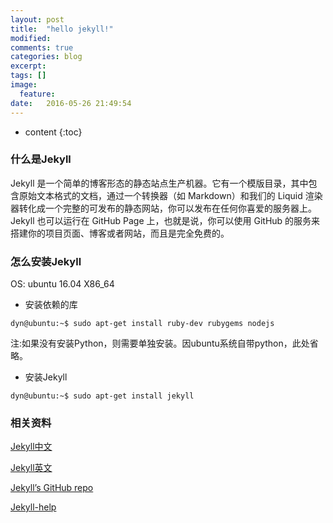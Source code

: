 ```yaml
---
layout: post
title:  "hello jekyll!"
modified:
comments: true
categories: blog
excerpt:
tags: []
image:
  feature:
date:   2016-05-26 21:49:54
---
```


* content
{:toc}

### 什么是Jekyll
Jekyll 是一个简单的博客形态的静态站点生产机器。它有一个模版目录，其中包含原始文本格式的文档，通过一个转换器（如 Markdown）和我们的 Liquid 渲染器转化成一个完整的可发布的静态网站，你可以发布在任何你喜爱的服务器上。Jekyll 也可以运行在 GitHub Page 上，也就是说，你可以使用 GitHub 的服务来搭建你的项目页面、博客或者网站，而且是完全免费的。

### 怎么安装Jekyll
OS: ubuntu 16.04 X86_64

- 安装依赖的库

```
dyn@ubuntu:~$ sudo apt-get install ruby-dev rubygems nodejs
```
注:如果没有安装Python，则需要单独安装。因ubuntu系统自带python，此处省略。

- 安装Jekyll

```
dyn@ubuntu:~$ sudo apt-get install jekyll
```

### 相关资料
[Jekyll中文](http://jekyllcn.com/)

[Jekyll英文](http://jekyllrb.com)

[Jekyll’s GitHub repo](https://github.com/jekyll/jekyll)

[Jekyll-help](https://github.com/jekyll/jekyll-help)


